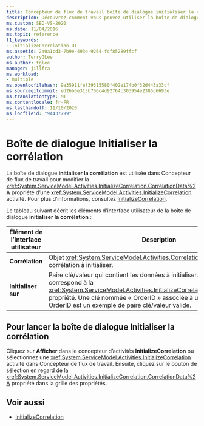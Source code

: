 ```yaml
---
title: Concepteur de flux de travail boîte de dialogue initialiser la corrélation
description: Découvrez comment vous pouvez utiliser la boîte de dialogue initialiser la corrélation dans le Concepteur de flux de travail pour modifier la propriété CorrelationData d’une activité InitializeCorrelation.
ms.custom: SEO-VS-2020
ms.date: 11/04/2016
ms.topic: reference
f1_keywords:
- InitializeCorrelation.UI
ms.assetid: 2a0a1cd3-7b9e-493e-9264-fcf85289ffcf
author: TerryGLee
ms.author: tglee
manager: jillfra
ms.workload:
- multiple
ms.openlocfilehash: 9a35911fef39315580f402e174b0f32d443a33cf
ms.sourcegitcommit: ed26b6e313b766c4d92764c303954e2385c6693e
ms.translationtype: MT
ms.contentlocale: fr-FR
ms.lasthandoff: 11/10/2020
ms.locfileid: "94437799"
---
```

# <a name="initialize-correlation-dialog-box"></a>Boîte de dialogue Initialiser la corrélation

La boîte de dialogue **initialiser la corrélation** est utilisée dans Concepteur de flux de travail pour modifier la <xref:System.ServiceModel.Activities.InitializeCorrelation.CorrelationData%2A> propriété d’une <xref:System.ServiceModel.Activities.InitializeCorrelation> activité. Pour plus d’informations, consultez [InitializeCorrelation](../workflow-designer/initializecorrelation-activity-designer.md).

Le tableau suivant décrit les éléments d’interface utilisateur de la boîte de dialogue **initialiser la corrélation** :

|Élément de l’interface utilisateur|Description|
|-|-----------------|
|**Corrélation**|Objet <xref:System.ServiceModel.Activities.CorrelationHandle> de la corrélation à initialiser.|
|**Initialiser sur**|Paire clé/valeur qui contient les données à initialiser. Cette valeur correspond à la <xref:System.ServiceModel.Activities.InitializeCorrelation.CorrelationData%2A> propriété. Une clé nommée « OrderID » associée à une variable nommée OrderID est un exemple de paire clé/valeur valide.|

## <a name="to-launch-the-initialize-correlation-dialog-box"></a>Pour lancer la boîte de dialogue Initialiser la corrélation

Cliquez sur **Afficher** dans le concepteur d’activités **InitializeCorrelation** ou sélectionnez une <xref:System.ServiceModel.Activities.InitializeCorrelation> activité dans Concepteur de flux de travail. Ensuite, cliquez sur le bouton de sélection en regard de la <xref:System.ServiceModel.Activities.InitializeCorrelation.CorrelationData%2A> propriété dans la grille des propriétés.

## <a name="see-also"></a>Voir aussi

- [InitializeCorrelation](../workflow-designer/initializecorrelation-activity-designer.md)
